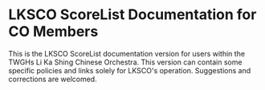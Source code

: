# LKSCO ScoreList Documentation for CO Members

This is the LKSCO ScoreList documentation version for users within the TWGHs Li Ka Shing Chinese Orchestra. This version can contain some specific policies and links solely for LKSCO's operation. Suggestions and corrections are welcomed.